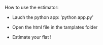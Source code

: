 How to use the estimator:

- Lauch the python app: 'python app.py'

- Open the html file in the tamplates folder

- Estimate your flat !
